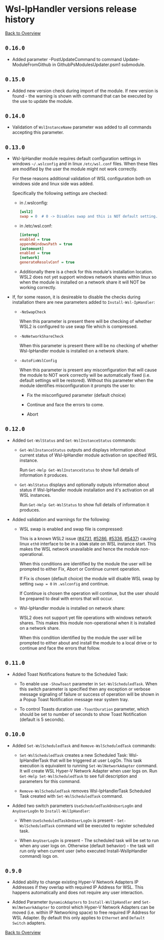# Wsl-IpHandler versions release history

[Back to Overview](./README.md)

## `0.16.0`

- Added parameter -PostUpdateCommand to command Update-ModuleFromGithub in GithubPsModulesUpdater.psm1 submodule.

## `0.15.0`

- Added new version check during import of the module. If new version is found - the warning is shown with command that can be executed by the use to update the module.

## `0.14.0`

- Validation of `WslInstanceName` parameter was added to all commands accepting this parameter.

## `0.13.0`

- Wsl-IpHandler module requires default configuration settings in windows `~/.wslconfig` and in linux `/etc/wsl.conf` files. When these files are modified by the user the module might not work correctly.

  For these reasons additional validation of WSL configuration both on windows side and linux side was added.

  Specifically the following settings are checked:

  - in /.wslconfig:

    ```ini
    [wsl2]
    swap = 0  # 0 -> Disables swap and this is NOT default setting.
    ```

  - in /etc/wsl.conf:

    ```ini
    [interop]
    enabled = true
    appendWindowsPath = true
    [automount]
    enabled = true
    [network]
    generateResolvConf = true
    ```

  - Additionally there is a check for this module's installation location. WSL2 does not yet support windows network shares within linux so when the module is installed on a network share it will NOT be working correctly.

- If, for some reason, it is desireable to disable the checks during installation there are new parameters added to `Install-Wsl-IpHandler`:

  - `-NoSwapCheck`

    When this parameter is present there will be checking of whether WSL2 is configured to use swap file which is compressed.

  - `-NoNetworkShareCheck`

    When this parameter is present there will be no checking of whether Wsl-IpHandler module is installed on a network share.

  - `-AutoFixWslConfig`

    When this parameter is present any misconfiguration that will cause the module to NOT work correctly will be automatically fixed (i.e. default settings will be restored). Without this parameter when the module identifies misconfiguration it prompts the user to:

    - Fix the misconfigured parameter (default choice)

    - Continue and face the errors to come.

    - Abort

## `0.12.0`

- Added `Get-WslStatus` and `Get-WslInstanceStatus` commands:

  - `Get-WslInstanceStatus` outputs and displays information about current status of Wsl-IpHandler module activation on specified WSL instance.

    Run `Get-Help Get-WslInstanceStatus` to show full details of information it produces.

  - `Get-WslStatus` displays and optionally outputs information about status if Wsl-IpHandler module installation and it's activation on all WSL instances.

    Run `Get-Help Get-WslStatus` to show full details of information it produces.

- Added validation and warnings for the following:

  - WSL swap is enabled and swap file is compressed:

    This is a known WSL2 issue ([#4731](https://github.com/microsoft/WSL/issues/4731), [#5286](https://github.com/microsoft/WSL/issues/5286), [#5336](https://github.com/microsoft/WSL/issues/5336), [#5437](https://github.com/microsoft/WSL/issues/5437)) causing linux `eth0` interface to be in a `DOWN` state on WSL instance start. This makes the WSL network unavailable and hence the module non-operational.

    When this conditions are identified by the module the user will be prompted to either Fix, Abort or Continue current operation.

    If Fix is chosen (default choice) the module will disable WSL swap by setting `swap = 0` in `.wslconfig` and continue.

    If Continue is chosen the operation will continue, but the user should be prepared to deal with errors that will occur.

  - Wsl-IpHandler module is installed on network share:

    WSL2 does not support yet file operations with windows network shares.
    This makes this module non-operational when it is installed on a network share.

    When this condition identified by the module the user will be prompted to either about and install the module to a local drive or to continue and face the errors that follow.

## `0.11.0`

- Added Toast Notifications feature to the Scheduled Task:

  - To enable use `-ShowToast` parameter in `Set-WslScheduledTask`. When this switch parameter is specified then any exception or verbose message signaling of failure or success of operation will be shown in a Popup Toast Notification message near system tray.

  - To control Toasts duration use `-ToastDuration` parameter, which should be set to number of seconds to show Toast Notification (default is 5 seconds).

## `0.10.0`

- Added `Set-WslScheduledTask` and `Remove-WslScheduledTask` commands:

  - `Set-WslScheduledTask` creates a new Scheduled Task: Wsl-IpHandlerTask that will be triggered at user LogOn. This task execution is equivalent to running `Set-WslNetworkAdapter` command. It will create WSL Hyper-V Network Adapter when user logs on. Run `Get-Help Set-WslScheduledTask` to see full description and parameters for this command.

  - `Remove-WslScheduledTask` removes Wsl-IpHandlerTask Scheduled Task created with `Set-WslScheduledTask` command.

- Added two switch parameters `UseScheduledTaskOnUserLogOn` and `AnyUserLogOn` to `Install-WslIpHandler`:

  - When `UseScheduledTaskOnUserLogOn` is present - `Set-WslScheduledTask` command will be executed to register scheduled task.

  - When `AnyUserLogOn` is present - The scheduled task will be set to run when any user logs on. Otherwise (default behavior) - the task will run only when current user (who executed Install-WslIpHandler command) logs on.

## `0.9.0`

- Added ability to change existing Hyper-V Network Adapters IP Addresses if they overlap with required IP Address for WSL. This happens automatically and does not require any user interaction.

- Added Parameter `DynamicAdapters` to `Install-WslIpHandler` and `Set-WslNetworkAdapter` to control which Hyper-V Network Adapters can be moved (i.e. within IP Networking space) to free required IP Address for WSL Adapter. By default this only applies to `Ethernet` and `Default Switch` adapters.

[Back to Overview](./README.md)
